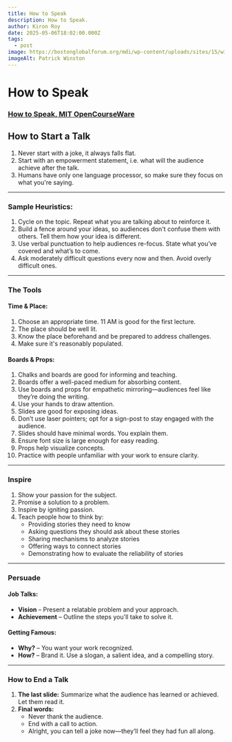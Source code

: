 ```yaml
---
title: How to Speak
description: How to Speak.
author: Kiron Roy
date: 2025-05-06T18:02:00.000Z
tags:
  - post
image: https://bostonglobalforum.org/mdi/wp-content/uploads/sites/15/winston-1.jpg
imageAlt: Patrick Winston
---
```

<!--StartFragment-->

# How to Speak

### [H﻿ow to Speak, MIT OpenCourseWare](https://www.youtube.com/watch?v=Unzc731iCUY&list=WL&index=7&ab_channel=MITOpenCourseWare)

<!--StartFragment-->



<h2>How to Start a Talk</h2>
<ol>
  <li>Never start with a joke, it always falls flat.</li>
  <li>Start with an empowerment statement, i.e. what will the audience achieve after the talk.</li>
  <li>Humans have only one language processor, so make sure they focus on what you're saying.</li>
</ol>

<hr>

<h3>Sample Heuristics:</h3>
<ol>
  <li>Cycle on the topic. Repeat what you are talking about to reinforce it.</li>
  <li>Build a fence around your ideas, so audiences don't confuse them with others. Tell them how your idea is different.</li>
  <li>Use verbal punctuation to help audiences re-focus. State what you’ve covered and what’s to come.</li>
  <li>Ask moderately difficult questions every now and then. Avoid overly difficult ones.</li>
</ol>

<hr>

<h3>The Tools</h3>

<h4>Time & Place:</h4>
<ol>
  <li>Choose an appropriate time. 11 AM is good for the first lecture.</li>
  <li>The place should be well lit.</li>
  <li>Know the place beforehand and be prepared to address challenges.</li>
  <li>Make sure it's reasonably populated.</li>
</ol>

<h4>Boards & Props:</h4>
<ol>
  <li>Chalks and boards are good for informing and teaching.</li>
  <li>Boards offer a well-paced medium for absorbing content.</li>
  <li>Use boards and props for empathetic mirroring—audiences feel like they’re doing the writing.</li>
  <li>Use your hands to draw attention.</li>
  <li>Slides are good for exposing ideas.</li>
  <li>Don’t use laser pointers; opt for a sign-post to stay engaged with the audience.</li>
  <li>Slides should have minimal words. You explain them.</li>
  <li>Ensure font size is large enough for easy reading.</li>
  <li>Props help visualize concepts.</li>
  <li>Practice with people unfamiliar with your work to ensure clarity.</li>
</ol>

<hr>

<h3>Inspire</h3>
<ol>
  <li>Show your passion for the subject.</li>
  <li>Promise a solution to a problem.</li>
  <li>Inspire by igniting passion.</li>
  <li>Teach people how to think by:
    <ul>
      <li>Providing stories they need to know</li>
      <li>Asking questions they should ask about these stories</li>
      <li>Sharing mechanisms to analyze stories</li>
      <li>Offering ways to connect stories</li>
      <li>Demonstrating how to evaluate the reliability of stories</li>
    </ul>
  </li>
</ol>

<hr>

<h3>Persuade</h3>

<h4>Job Talks:</h4>
<ul>
  <li><strong>Vision</strong> – Present a relatable problem and your approach.</li>
  <li><strong>Achievement</strong> – Outline the steps you'll take to solve it.</li>
</ul>

<h4>Getting Famous:</h4>
<ul>
  <li><strong>Why?</strong> – You want your work recognized.</li>
  <li><strong>How?</strong> – Brand it. Use a slogan, a salient idea, and a compelling story.</li>
</ul>

<hr>

<h3>How to End a Talk</h3>
<ol>
  <li><strong>The last slide:</strong> Summarize what the audience has learned or achieved. Let them read it.</li>
  <li><strong>Final words:</strong>
    <ul>
      <li>Never thank the audience.</li>
      <li>End with a call to action.</li>
      <li>Alright, you can tell a joke now—they’ll feel they had fun all along.</li>
    </ul>
  </li>
</ol>

<!--EndFragment-->